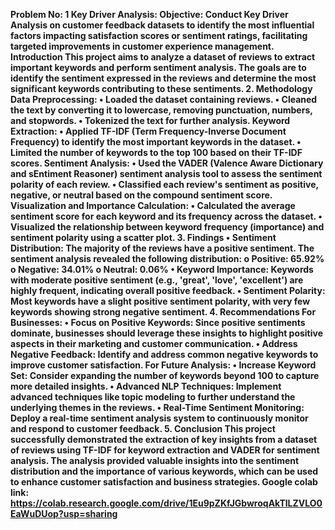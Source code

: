 <b>Problem No: 1 Key Driver Analysis: <b>
Objective: Conduct Key Driver Analysis on customer feedback datasets to identify the most influential factors impacting satisfaction scores or sentiment ratings, facilitating targeted improvements in customer experience management.
Introduction
This project aims to analyze a dataset of reviews to extract important keywords and perform sentiment analysis. The goals are to identify the sentiment expressed in the reviews and determine the most significant keywords contributing to these sentiments.
2. Methodology
Data Preprocessing:
•	Loaded the dataset containing reviews.
•	Cleaned the text by converting it to lowercase, removing punctuation, numbers, and stopwords.
•	Tokenized the text for further analysis.
Keyword Extraction:
•	Applied TF-IDF (Term Frequency-Inverse Document Frequency) to identify the most important keywords in the dataset.
•	Limited the number of keywords to the top 100 based on their TF-IDF scores.
Sentiment Analysis:
•	Used the VADER (Valence Aware Dictionary and sEntiment Reasoner) sentiment analysis tool to assess the sentiment polarity of each review.
•	Classified each review's sentiment as positive, negative, or neutral based on the compound sentiment score.
Visualization and Importance Calculation:
•	Calculated the average sentiment score for each keyword and its frequency across the dataset.
•	Visualized the relationship between keyword frequency (importance) and sentiment polarity using a scatter plot.
3. Findings
•	Sentiment Distribution: The majority of the reviews have a positive sentiment. The sentiment analysis revealed the following distribution:
o	Positive: 65.92%
o	Negative: 34.01%
o	Neutral: 0.06%
•	Keyword Importance: Keywords with moderate positive sentiment (e.g., 'great', 'love', 'excellent') are highly frequent, indicating overall positive feedback.
•	Sentiment Polarity: Most keywords have a slight positive sentiment polarity, with very few keywords showing strong negative sentiment.
4. Recommendations
For Businesses:
•	Focus on Positive Keywords: Since positive sentiments dominate, businesses should leverage these insights to highlight positive aspects in their marketing and customer communication.
•	Address Negative Feedback: Identify and address common negative keywords to improve customer satisfaction.
For Future Analysis:
•	Increase Keyword Set: Consider expanding the number of keywords beyond 100 to capture more detailed insights.
•	Advanced NLP Techniques: Implement advanced techniques like topic modeling to further understand the underlying themes in the reviews.
•	Real-Time Sentiment Monitoring: Deploy a real-time sentiment analysis system to continuously monitor and respond to customer feedback.
5. Conclusion
This project successfully demonstrated the extraction of key insights from a dataset of reviews using TF-IDF for keyword extraction and VADER for sentiment analysis. The analysis provided valuable insights into the sentiment distribution and the importance of various keywords, which can be used to enhance customer satisfaction and business strategies.
Google colab link: https://colab.research.google.com/drive/1Eu9pZKfJGbwroqAkTlLZVLO0EaWuDUop?usp=sharing

